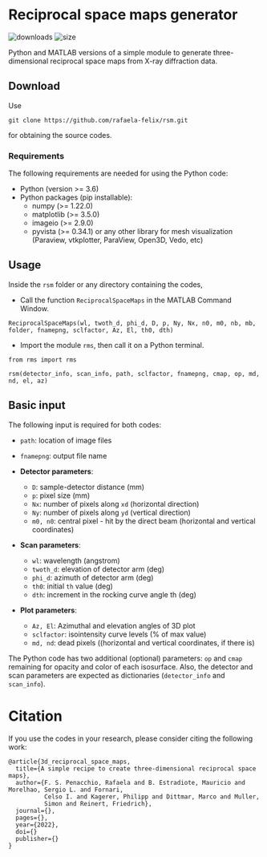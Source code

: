 # Reciprocal space maps generator

![downloads](https://img.shields.io/github/downloads/rafaela-felix/rsm/total)
![size](https://img.shields.io/github/languages/code-size/rafaela-felix/rsm)

Python and MATLAB versions of a simple module to generate three-dimensional reciprocal space maps from X-ray diffraction data.

## Download

Use 

```
git clone https://github.com/rafaela-felix/rsm.git
```

for obtaining the source codes.

### Requirements

The following requirements are needed for using the Python code:

* Python (version >= 3.6)
* Python packages (pip installable):
  * numpy (>= 1.22.0)
  * matplotlib (>= 3.5.0)
  * imageio (>= 2.9.0)
  * pyvista (>= 0.34.1) or any other library for mesh visualization (Paraview, vtkplotter, ParaView, Open3D, Vedo, etc)
  
## Usage

Inside the `rsm` folder or any directory containing the codes,  

* Call the function `ReciprocalSpaceMaps` in the MATLAB Command Window.
```
ReciprocalSpaceMaps(wl, twoth_d, phi_d, D, p, Ny, Nx, n0, m0, nb, mb, folder, fnamepng, sclfactor, Az, El, th0, dth)
``` 
* Import the module `rms`, then call it on a Python terminal.

```
from rms import rms

rsm(detector_info, scan_info, path, sclfactor, fnamepng, cmap, op, md, nd, el, az)
```

## Basic input

The following input is required for both codes:

* `path`: location of image files
* `fnamepng`: output file name

* **Detector parameters**:
  * `D`: sample-detector distance (mm)
  * `p`: pixel size (mm)
  * `Nx`: number of pixels along `xd` (horizontal direction)
  * `Ny`: number of pixels along `yd` (vertical direction)
  * `m0, n0`: central pixel - hit by the direct beam (horizontal and vertical coordinates)
  
* **Scan parameters**:
  * `wl`: wavelength (angstrom)
  * `twoth_d`: elevation of detector arm (deg)
  * `phi_d`: azimuth of detector arm (deg)
  * `th0`: initial `th` value (deg)
  * `dth`: increment in the rocking curve angle th (deg)
  
* **Plot parameters**:
  * `Az, El`: Azimuthal and elevation angles of 3D plot
  * `sclfactor`: isointensity curve levels (% of max value) 
  * `md, nd`: dead pixels ((horizontal and vertical coordinates, if there is)
  
The Python code has two additional (optional) parameters: `op` and `cmap` remaining for opacity and color of each isosurface. Also, the detector and scan parameters are expected as dictionaries (`detector_info` and `scan_info`).

# Citation

If you use the codes in your research, please consider citing the following work:

```
@article{3d_reciprocal_space_maps,
  title={A simple recipe to create three-dimensional reciprocal space maps},
  author={F. S. Penacchio, Rafaela and B. Estradiote, Mauricio and Morelhao, Sergio L. and Fornari, 
          Celso I. and Kagerer, Philipp and Dittmar, Marco and Muller, 
          Simon and Reinert, Friedrich},
  journal={},
  pages={},
  year={2022},
  doi={}
  publisher={}
}
```
